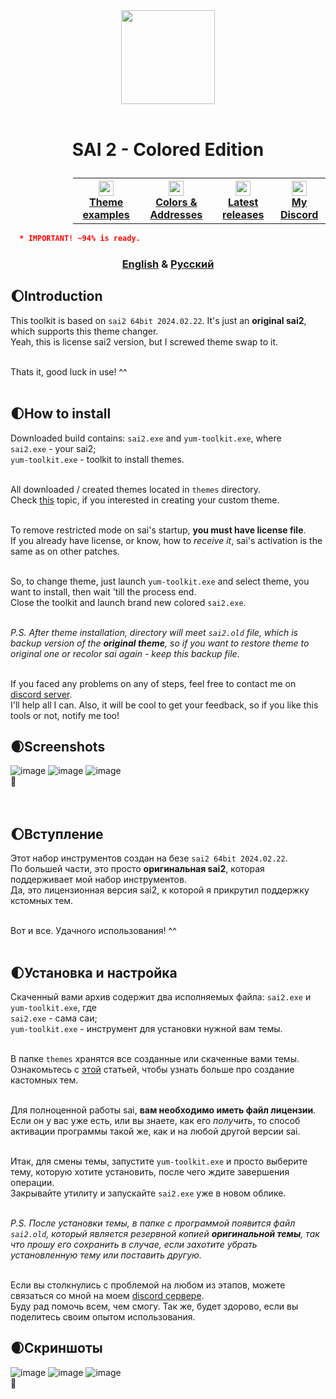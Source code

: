 <div align="center">
  <img src="https://github.com/supchyan/yum2-theme-toolkit/assets/123704468/6a6c2116-0c8e-4f8d-ac0f-d6c1996d273f" height="150" />
</div>
<br />

# <p align=center>SAI 2 - Colored Edition</p>
<div align="center" style="padding-left: 100px;">
<table style="width:100%">
  <th>
    <a href="https://github.com/supchyan/yum2-theme-toolkit/tree/main/themes/">
      <img src="https://github.com/supchyan/yum2-theme-toolkit/assets/123704468/81871a32-7ba5-49af-ade0-ffd070ad2043" width="24"/>
      </br>
      <span>Theme examples</span>
    </a>  
  </th>
  <th>
    <a href="https://github.com/supchyan/yum2-theme-toolkit/blob/main/data/">
      <img src="https://github.com/supchyan/yum2-theme-toolkit/assets/123704468/691a8bad-a32d-4ef2-a8a4-d3c7e210c11e" width="24"/>
      </br>
      <span>Colors & Addresses</span>
    </a>  
  </th>
  <th>
    <a href="https://github.com/supchyan/yum2-theme-toolkit/releases">
      <img src="https://github.com/supchyan/yum2-theme-toolkit/assets/123704468/f2c7603f-030b-4dc1-8984-f49a4532097e" width="24"/>
      </br>
      <span>Latest releases</span>
    </a>  
  </th>
  <th>
    <a href="https://discord.gg/dGF8p9UGyM">
      <img src="https://github.com/supchyan/yum2-theme-toolkit/assets/123704468/037e74ed-d5cc-4f4c-b668-0c004180b3ab" width="24"/>
      </br>
      <span>My Discord</span>
    </a>  
  </th>
</table>
</div>

```json
  * IMPORTANT! ~94% is ready.
```
### <div align="center">[English](#introduction) & [Русский](#вступление)</div>

## 🌔Introduction
This toolkit is based on `sai2 64bit 2024.02.22`. It's just an **original sai2**, which supports this theme changer.</br>
Yeah, this is license sai2 version, but I screwed theme swap to it.</br></br>

Thats it, good luck in use! ^^</br></br>

## 🌓How to install
Downloaded build contains: `sai2.exe` and `yum-toolkit.exe`, where<br/>
`sai2.exe` - your sai2;<br/>
`yum-toolkit.exe` - toolkit to install themes.<br/><br/>

All downloaded / created themes located in `themes` directory.</br>
Check [this](https://github.com/supchyan/yum2-theme-toolkit/tree/main/themes/) topic, if you interested in creating your custom theme.</br></br>

To remove restricted mode on sai's startup, **you must have license file**.</br>
If you already have license, or know, how to _receive it_,
sai's activation is the same as on other patches.</br></br>

So, to change theme, just launch `yum-toolkit.exe` and select theme, you want to install, then wait 'till the process end.</br>
Close the toolkit and launch brand new colored `sai2.exe`.</br></br>

_P.S. After theme installation, directory will meet `sai2.old` file, which is backup version of the **original theme**, so if you want to restore theme to original one or recolor sai again - keep this backup file.</br></br>_

If you faced any problems on any of steps, feel free to contact me on [discord server](https://discord.gg/dGF8p9UGyM).</br>
I'll help all I can. Also, it will be cool to get your feedback, so if you like this tools or not, notify me too!

## 🌒Screenshots
![image](https://github.com/supchyan/sai2-colored-edition/assets/123704468/dbe7efca-5865-4585-93d7-fc3541c33575)
![image](https://github.com/supchyan/sai2-colored-edition/assets/123704468/9e74f3b5-ac05-4890-bb7e-abeae43bb404)
![image](https://github.com/supchyan/sai2-colored-edition/assets/123704468/5389d452-b83f-4a30-b50d-ac655947be77)
<br/>
🐳<br/><br/><br/>

## 🌔Вступление
Этот набор инструментов создан на безе `sai2 64bit 2024.02.22`.</br>
По большей части, это просто **оригинальная sai2**, которая поддерживает мой набор инструментов.</br>
Да, это лицензионная версия sai2, к которой я прикрутил поддержку кстомных тем.</br><br/>

Вот и все. Удачного использования! ^^</br><br/>

## 🌓Установка и настройка
Скаченный вами архив содержит два исполняемых файла: `sai2.exe` и `yum-toolkit.exe`, где<br/>
`sai2.exe` - сама саи;<br/>
`yum-toolkit.exe` - инструмент для установки нужной вам темы.<br/><br/>

В папке `themes` хранятся все созданные или скаченные вами темы.</br>
Ознакомьтесь с [этой](https://github.com/supchyan/yum2-theme-toolkit/tree/main/themes/) статьей, чтобы узнать больше про создание кастомных тем.</br></br>

Для полноценной работы sai, **вам необходимо иметь файл лицензии**.</br>
Если он у вас уже есть, или вы знаете, как его _получить_,
то способ активации программы такой же, как и на любой другой версии sai.</br></br>

Итак, для смены темы, запустите `yum-toolkit.exe` и просто выберите тему, которую хотите установить, после чего ждите завершения операции.</br>
Закрывайте утилиту и запускайте `sai2.exe` уже в новом облике.</br></br>

_P.S. После установки темы, в папке с программой появится файл `sai2.old`, который является резервной копией **оригинальной темы**, так что прошу его сохранить в случае, если захотите убрать установленную тему или поставить другую.</br></br>_

Если вы столкнулись с проблемой на любом из этапов, можете связаться со мной на моем [discord сервере](https://discord.gg/dGF8p9UGyM).</br>
Буду рад помочь всем, чем смогу. Так же, будет здорово, если вы поделитесь своим опытом использования.

## 🌒Скриншоты
![image](https://github.com/supchyan/sai2-colored-edition/assets/123704468/26d762d6-5dab-4e9b-b3be-b87ec18cab4c)
![image](https://github.com/supchyan/sai2-colored-edition/assets/123704468/842179dc-45eb-4cbf-82fa-9aa4cf1a7106)
![image](https://github.com/supchyan/sai2-colored-edition/assets/123704468/797b709f-c0f8-446f-bd28-7c1c3caace1f)
<br/>
🐳
